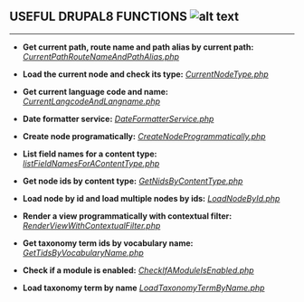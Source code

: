
## USEFUL DRUPAL8 FUNCTIONS ![alt text](https://goo.gl/nHNCGw "Drupal 8 Logo")
---------------------

- **Get current path, route name and path alias by current path:**
    *[CurrentPathRouteNameAndPathAlias.php](https://github.com/BoldizArt/UsefulDrupal8Functions/blob/master/CurrentPathRouteNameAndPathAlias.php)*

- **Load the current node and check its type:**
    *[CurrentNodeType.php](https://github.com/BoldizArt/UsefulDrupal8Functions/blob/master/CurrentNodeType.php)*

- **Get current language code and name:**
    *[CurrentLangcodeAndLangname.php](https://github.com/BoldizArt/UsefulDrupal8Functions/blob/master/CurrentLangcodeAndLangname.php)*

- **Date formatter service:**
    *[DateFormatterService.php](https://github.com/BoldizArt/UsefulDrupal8Functions/blob/master/DateFormatterService.php)*

- **Create node programatically:**
    *[CreateNodeProgrammatically.php](https://github.com/BoldizArt/UsefulDrupal8Functions/blob/master/CreateNodeProgrammatically.php)*

- **List field names for a content type:**
    *[listFieldNamesForAContentType.php](https://github.com/BoldizArt/UsefulDrupal8Functions/blob/master/listFieldNamesForAContentType.php)*

- **Get node ids by content type:**
    *[GetNidsByContentType.php](https://github.com/BoldizArt/UsefulDrupal8Functions/blob/master/GetNidsByContentType.php)*

- **Load node by id and load multiple nodes by ids:**
    *[LoadNodeById.php](https://github.com/BoldizArt/UsefulDrupal8Functions/blob/master/LoadNodeById.php)*

- **Render a view programmatically with contextual filter:**
    *[RenderViewWithContextualFilter.php](https://github.com/BoldizArt/UsefulDrupal8Functions/blob/master/RenderViewWithContextualFilter.php)*

- **Get taxonomy term ids by vocabulary name:**
    *[GetTidsByVocabularyName.php](https://github.com/BoldizArt/UsefulDrupal8Functions/blob/master/GetTidsByVocabularyName.php)*

- **Check if a module is enabled:**
    *[CheckIfAModuleIsEnabled.php](https://github.com/BoldizArt/UsefulDrupal8Functions/blob/master/CheckIfAModuleIsEnabled.php)*

- **Load taxonomy term by name**
    *[LoadTaxonomyTermByName.php](https://github.com/BoldizArt/UsefulDrupal8Functions/blob/master/LoadTaxonomyTermByName.php)*

